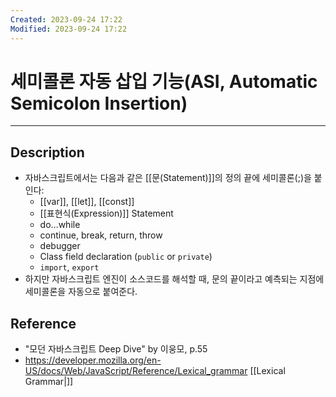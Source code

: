 ```yaml
---
Created: 2023-09-24 17:22
Modified: 2023-09-24 17:22
---
```

# 세미콜론 자동 삽입 기능(ASI, Automatic Semicolon Insertion)
---
## Description
- 자바스크립트에서는 다음과 같은 [[문(Statement)]]의 정의 끝에 세미콜론(;)을 붙인다:
	- [[var]], [[let]], [[const]]
	- [[표현식(Expression)]] Statement
	- do...while
	- continue, break, return, throw
	- debugger
	- Class field declaration (`public` or `private`)
	- `import`, `export`
- 하지만  자바스크립트 엔진이 소스코드를 해석할 때, 문의 끝이라고 예측되는 지점에 세미콜론을 자동으로 붙여준다.
## Reference
- "모던 자바스크립트 Deep Dive" by 이웅모, p.55
- https://developer.mozilla.org/en-US/docs/Web/JavaScript/Reference/Lexical_grammar
[[Lexical Grammar|]]